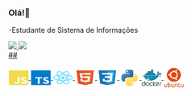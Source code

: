 ### Olá!👋
-Estudante de Sistema de Informações
 <div>
  <a href="https://github.com/rodrigoFerreir">
  <img height="180em" src="https://github-readme-stats.vercel.app/api?username=rodrigoFerreir&show_icons=true&theme=react&include_all_commits=true&count_private=true"/>
  <img height="180em" src="https://github-readme-stats.vercel.app/api/top-langs/?username=rodrigoFerreir&layout=compact&langs_count=7&theme=react"/>
</div>
  ##
<div style="display: inline_block"><br>
  <img align="center" alt="Ferr-Js" height="30" width="40" src="https://raw.githubusercontent.com/devicons/devicon/master/icons/javascript/javascript-plain.svg">
  <img align="center" alt="Ferr-Ts" height="30" width="40" src="https://raw.githubusercontent.com/devicons/devicon/master/icons/typescript/typescript-plain.svg">
  <img align="center" alt="Ferr-React" height="30" width="40" src="https://raw.githubusercontent.com/devicons/devicon/master/icons/react/react-original.svg">
  <img align="center" alt="Ferr-HTML" height="30" width="40" src="https://raw.githubusercontent.com/devicons/devicon/master/icons/html5/html5-original.svg">
  <img align="center" alt="Ferr-CSS" height="30" width="40" src="https://raw.githubusercontent.com/devicons/devicon/master/icons/css3/css3-original.svg">
  <img align="center" alt="Ferr-Python" height="40" width="40" src="https://raw.githubusercontent.com/devicons/devicon/master/icons/python/python-original.svg">
  <img align="center" alt="Ferr-Python" height="40" width="40" src="https://raw.githubusercontent.com/devicons/devicon/master/icons/docker/docker-original-wordmark.svg">
  <img align="center" alt="Ferr-Python" height="40" width="40" src="https://raw.githubusercontent.com/devicons/devicon/master/icons/ubuntu/ubuntu-plain-wordmark.svg">
</div>

<!--
**rodrigoFerreir/rodrigoFerreir** is a ✨ _special_ ✨ repository because its `README.md` (this file) appears on your GitHub profile.

Here are some ideas to get you started:

- 🔭 I’m currently working on ...
- 🌱 I’m currently learning ...
- 👯 I’m looking to collaborate on ...
- 🤔 I’m looking for help with ...
- 💬 Ask me about ...
- 📫 How to reach me: ...
- 😄 Pronouns: ...
- ⚡ Fun fact: ...
-->

